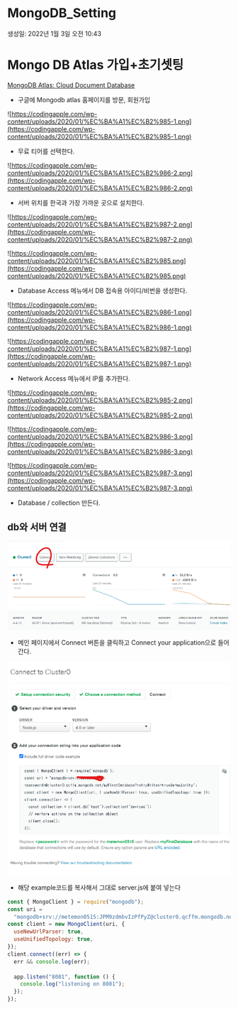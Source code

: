 # MongoDB_Setting

생성일: 2022년 1월 3일 오전 10:43

# Mongo DB Atlas 가입+초기셋팅

[MongoDB Atlas: Cloud Document Database](https://www.mongodb.com/cloud/atlas/lp/try2?utm_content=rlsavisitor&utm_source=google&utm_campaign=gs_apac_rlsamulti_search_core_brand_atlas_desktop_rlsa&utm_term=mongodb%20atlas&utm_medium=cpc_paid_search&utm_ad=e&utm_ad_campaign_id=14412646476&adgroup=131761130772&gclid=Cj0KCQiAt8WOBhDbARIsANQLp948b20k-WcPTYIswi5cBmvi7KanaqhwI4aefECZ4GYoG_g-I2F6DmcaAqgbEALw_wcB)

- 구글에 Mongodb atlas 홈페이지를 방문, 회원가입

![https://codingapple.com/wp-content/uploads/2020/01/%EC%BA%A1%EC%B2%985-1.png](https://codingapple.com/wp-content/uploads/2020/01/%EC%BA%A1%EC%B2%985-1.png)

- 무료 티어를 선택한다.

![https://codingapple.com/wp-content/uploads/2020/01/%EC%BA%A1%EC%B2%986-2.png](https://codingapple.com/wp-content/uploads/2020/01/%EC%BA%A1%EC%B2%986-2.png)

- 서버 위치를 한국과 가장 가까운 곳으로 설치한다.

![https://codingapple.com/wp-content/uploads/2020/01/%EC%BA%A1%EC%B2%987-2.png](https://codingapple.com/wp-content/uploads/2020/01/%EC%BA%A1%EC%B2%987-2.png)

![https://codingapple.com/wp-content/uploads/2020/01/%EC%BA%A1%EC%B2%985.png](https://codingapple.com/wp-content/uploads/2020/01/%EC%BA%A1%EC%B2%985.png)

- Database Access 메뉴에서 DB 접속용 아이디/비번을 생성한다.

![https://codingapple.com/wp-content/uploads/2020/01/%EC%BA%A1%EC%B2%986-1.png](https://codingapple.com/wp-content/uploads/2020/01/%EC%BA%A1%EC%B2%986-1.png)

![https://codingapple.com/wp-content/uploads/2020/01/%EC%BA%A1%EC%B2%987-1.png](https://codingapple.com/wp-content/uploads/2020/01/%EC%BA%A1%EC%B2%987-1.png)

- Network Access 메뉴에서 IP를 추가한다.

![https://codingapple.com/wp-content/uploads/2020/01/%EC%BA%A1%EC%B2%985-2.png](https://codingapple.com/wp-content/uploads/2020/01/%EC%BA%A1%EC%B2%985-2.png)

![https://codingapple.com/wp-content/uploads/2020/01/%EC%BA%A1%EC%B2%986-3.png](https://codingapple.com/wp-content/uploads/2020/01/%EC%BA%A1%EC%B2%986-3.png)

![https://codingapple.com/wp-content/uploads/2020/01/%EC%BA%A1%EC%B2%987-3.png](https://codingapple.com/wp-content/uploads/2020/01/%EC%BA%A1%EC%B2%987-3.png)

- Database / collection 만든다.

## db와 서버 연결

![Untitled](MongoDB_Setting/Untitled.png)

- 메인 페이지에서 Connect 버튼을 클릭하고 Connect your application으로 들어간다.

![Untitled](MongoDB_Setting/Untitled%201.png)

- 해당 example코드를 복사해서 그대로 server.js에 붙여 넣는다

```jsx
const { MongoClient } = require("mongodb");
const uri =
  "mongodb+srv://metemon0515:JPM9zdmbvIzPfPyZ@cluster0.qcffm.mongodb.net/todoapp?retryWrites=true&w=majority";
const client = new MongoClient(uri, {
  useNewUrlParser: true,
  useUnifiedTopology: true,
});
client.connect((err) => {
  err && console.log(err);

  app.listen("8081", function () {
    console.log("listening on 8081");
  });
});
```
